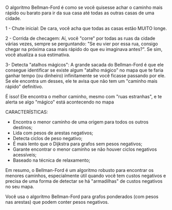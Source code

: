 O algoritmo Bellman-Ford é como se você quisesse achar o caminho mais rápido ou barato para ir da sua casa até todas as outras casas de uma cidade.

1 - Chute inicial: De cara, você acha que todas as casas estão MUITO longe.

2 - Corrida de checagem: Aí, você "corre" por todas as ruas da cidade várias vezes, sempre se perguntando: "Se eu vier por essa rua, consigo chegar na próxima casa mais rápido do que eu imaginava antes?". Se sim, você atualiza a sua estimativa.

3- Detecta "atalhos mágicos": A grande sacada do Bellman-Ford é que ele consegue identificar se existe algum "atalho mágico" no mapa que te faria ganhar tempo (ou dinheiro) infinitamente se você ficasse passando por ele. Se ele encontra um desses, ele te avisa que não tem um "caminho mais rápido" definitivo.

É isso! Ele encontra o melhor caminho, mesmo com "ruas estranhas", e te alerta se algo "mágico" está acontecendo no mapa

CARACTERÍSTICAS: 
 
  - Encontra o menor caminho de uma origem para todos os outros destinos;
  - Lida com pesos de arestas negativos;
  - Detecta ciclos de peso negativo; 
  - É mais lento que o Dijkstra para grafos sem pesos negativos;
  - Garante encontrar o menor caminho se não houver ciclos negativos acessíveis;
  - Baseado na técnica de relaxamento;


Em resumo, o Bellman-Ford é um algoritmo robusto para encontrar os menores caminhos, especialmente útil quando você tem custos negativos e precisa de uma forma de detectar se há "armadilhas" de custos negativos no seu mapa.

Você usa o algoritmo Bellman-Ford para grafos ponderados (com pesos nas arestas) que podem conter pesos negativos.